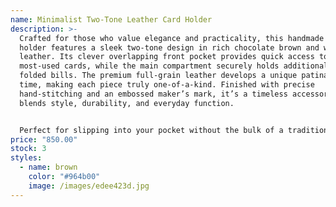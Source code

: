 ```yaml
---
name: Minimalist Two-Tone Leather Card Holder
description: >-
  Crafted for those who value elegance and practicality, this handmade card
  holder features a sleek two-tone design in rich chocolate brown and warm tan
  leather. Its clever overlapping front pocket provides quick access to your
  most-used cards, while the main compartment securely holds additional cards or
  folded bills. The premium full-grain leather develops a unique patina over
  time, making each piece truly one-of-a-kind. Finished with precise
  hand-stitching and an embossed maker’s mark, it’s a timeless accessory that
  blends style, durability, and everyday function.


  Perfect for slipping into your pocket without the bulk of a traditional wallet.
price: "850.00"
stock: 3
styles:
  - name: brown
    color: "#964b00"
    image: /images/edee423d.jpg
---
```

